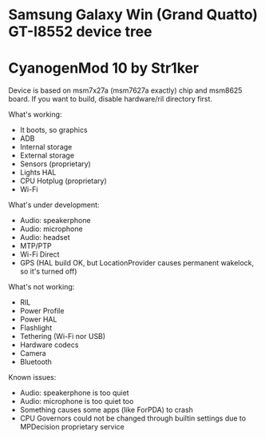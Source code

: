 # Samsung Galaxy Win (Grand Quatto) GT-I8552 device tree
# CyanogenMod 10 by Str1ker

Device is based on msm7x27a (msm7627a exactly) chip and msm8625 board.
If you want to build, disable hardware/ril directory first.

What's working:
- It boots, so graphics
- ADB
- Internal storage
- External storage
- Sensors (proprietary)
- Lights HAL
- CPU Hotplug (proprietary)
- Wi-Fi


What's under development:
- Audio: speakerphone
- Audio: microphone
- Audio: headset
- MTP/PTP
- Wi-Fi Direct
- GPS (HAL build OK, but LocationProvider causes permanent wakelock, so it's turned off)

What's not working:
- RIL
- Power Profile
- Power HAL
- Flashlight
- Tethering (Wi-Fi nor USB)
- Hardware codecs
- Camera
- Bluetooth

Known issues:
- Audio: speakerphone is too quiet
- Audio: microphone is too quiet too
- Something causes some apps (like ForPDA) to crash
- CPU Governors could not be changed through builtin settings due to MPDecision proprietary service